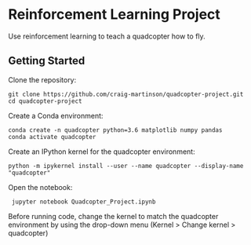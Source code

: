 # Reinforcement Learning Project

Use reinforcement learning to teach a quadcopter how to fly.

## Getting Started

Clone the repository:

``` batch
git clone https://github.com/craig-martinson/quadcopter-project.git
cd quadcopter-project
```

Create a Conda environment:

``` batch
conda create -n quadcopter python=3.6 matplotlib numpy pandas
conda activate quadcopter
 ```

Create an IPython kernel for the quadcopter environment:

``` batch
python -m ipykernel install --user --name quadcopter --display-name "quadcopter"
 ```

Open the notebook:

``` batch
 jupyter notebook Quadcopter_Project.ipynb
```

Before running code, change the kernel to match the quadcopter environment by using the drop-down menu (Kernel > Change kernel > quadcopter)
